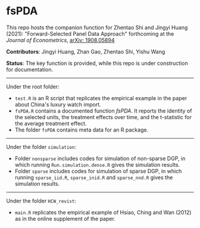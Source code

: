 # fsPDA
This repo hosts the companion function for 
Zhentao Shi and Jingyi Huang (2021): "Forward-Selected Panel Data Approach" forthcoming at the *Journal of Econometrics*, [arXiv: 1908.05894](https://arxiv.org/abs/1908.05894)

**Contributors**: Jingyi Huang, Zhan Gao, Zhentao Shi, Yishu Wang

**Status**: The key function is provided, while this repo is under construction for documentation.

---

Under the root folder:
* `test.R` is an R script that replicates the empirical example in the paper about China's luxury watch import.
* `fsPDA.R` contains a documented function *fsPDA*. It reports the identity of the selected units, the treatment effects over time, and the t-statistic for the average treatment effect.
* The folder `fsPDA` contains meta data for an R package.

---

Under the folder `simulation`: 

- Folder `nonsparse` includes codes for simulation of non-sparse DGP, in which running `Run.simulation.dense.R` gives the simulation results. 
- Folder `sparse` includes codes for simulation of sparse DGP, in which running `sparse_iid.R`, `sparse_inid.R` and `sparse_nnd.R` gives the simulation results. 

---

Under the folder `HCW_revist`:

* `main.R` replicates the empirical example of Hsiao, Ching and Wan (2012) as in the online supplement of the paper.
